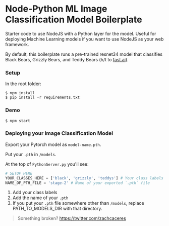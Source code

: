 # Node-Python ML Image Classification Model Boilerplate
Starter code to use NodeJS with a Python layer for the model. Useful for deploying Machine Learning models if you want to use NodeJS as your web framework.

By default, this boilerplate runs a pre-trained resnet34 model that classifies Black Bears, Grizzly Bears, and Teddy Bears (h/t to [fast.ai](fast.ai)).

### Setup
In the root folder:

```
$ npm install
$ pip install -r requirements.txt
```

### Demo
```
$ npm start
```

### Deploying your Image Classification Model
Export your Pytorch model as `model-name.pth`.

Put your `.pth` in `/models`.

At the top of `PythonServer.py` you'll see:
```py
# SETUP HERE
YOUR_CLASSES_HERE = ['black', 'grizzly', 'teddys'] # Your class labels
NAME_OF_PTH_FILE = 'stage-2' # Name of your exported `.pth` file
```

1. Add your class labels
2. Add the name of your `.pth`
3. If you put your `.pth` file somewhere other than `/models`, replace PATH_TO_MODELS_DIR with that directory.

> Something broken?
> https://twitter.com/zachcaceres
